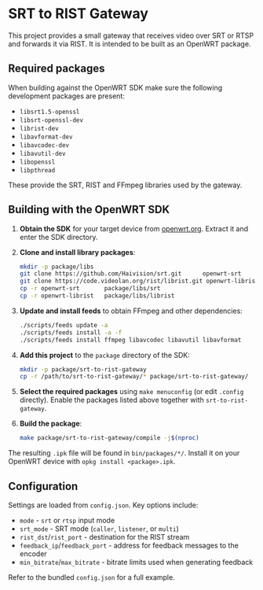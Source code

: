 # SRT to RIST Gateway

This project provides a small gateway that receives video over SRT or RTSP and forwards it via RIST. It is intended to be built as an OpenWRT package.

## Required packages

When building against the OpenWRT SDK make sure the following development packages are present:

- `libsrt1.5-openssl`
- `libsrt-openssl-dev`
- `librist-dev`
- `libavformat-dev`
- `libavcodec-dev`
- `libavutil-dev`
- `libopenssl`
- `libpthread`

These provide the SRT, RIST and FFmpeg libraries used by the gateway.

## Building with the OpenWRT SDK

1. **Obtain the SDK** for your target device from [openwrt.org](https://openwrt.org/). Extract it and enter the SDK directory.
2. **Clone and install library packages**:

   ```sh
   mkdir -p package/libs
   git clone https://github.com/Haivision/srt.git      openwrt-srt
   git clone https://code.videolan.org/rist/librist.git openwrt-librist
   cp -r openwrt-srt       package/libs/srt
   cp -r openwrt-librist   package/libs/librist
   ```

3. **Update and install feeds** to obtain FFmpeg and other dependencies:

   ```sh
   ./scripts/feeds update -a
   ./scripts/feeds install -a -f
   ./scripts/feeds install ffmpeg libavcodec libavutil libavformat
   ```

4. **Add this project** to the `package` directory of the SDK:

   ```sh
   mkdir -p package/srt-to-rist-gateway
   cp -r /path/to/srt-to-rist-gateway/* package/srt-to-rist-gateway/
   ```

5. **Select the required packages** using `make menuconfig` (or edit `.config` directly). Enable the packages listed above together with `srt-to-rist-gateway`.
6. **Build the package**:

   ```sh
   make package/srt-to-rist-gateway/compile -j$(nproc)
   ```

The resulting `.ipk` file will be found in `bin/packages/*/`. Install it on your OpenWRT device with `opkg install <package>.ipk`.

## Configuration

Settings are loaded from `config.json`. Key options include:

- `mode` - `srt` or `rtsp` input mode
- `srt_mode` - SRT mode (`caller`, `listener`, or `multi`)
- `rist_dst`/`rist_port` - destination for the RIST stream
- `feedback_ip`/`feedback_port` - address for feedback messages to the encoder
- `min_bitrate`/`max_bitrate` - bitrate limits used when generating feedback

Refer to the bundled `config.json` for a full example.

